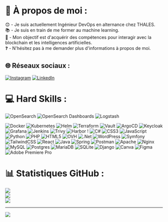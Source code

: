 # 💫 À propos de moi :
😊 - Je suis actuellement Ingénieur DevOps en alternance chez THALES.<br>📚 - Je suis en train de me former au machine learning. <br>🎯 - Mon objectif est d'acquérir des compétences pour interagir avec la blockchain et les intelligences artificielles.<br> ❓ - N'hésitez pas à me demander plus d'informations à propos de moi.<br>


## 🌐 Réseaux sociaux :
[![Instagram](https://img.shields.io/badge/Instagram-%23E4405F.svg?logo=Instagram&logoColor=white)](https://instagram.com/billal.s_/) [![LinkedIn](https://img.shields.io/badge/LinkedIn-%230077B5.svg?logo=linkedin&logoColor=white)](https://linkedin.com/in/billal-sa%C3%AFdi/) 

# 💻 Hard Skills :
![OpenSearch](https://img.shields.io/badge/OpenSearch-005571?style=for-the-badge&logo=opensearch&logoColor=white) ![OpenSearch Dashboards](https://img.shields.io/badge/OpenSearch%20Dashboards-005571?style=for-the-badge&logo=opensearch&logoColor=white) ![Logstash](https://img.shields.io/badge/logstash-%23F7DF1E.svg?style=for-the-badge&logo=logstash&logoColor=black)

![Docker](https://img.shields.io/badge/docker-%230db7ed.svg?style=for-the-badge&logo=docker&logoColor=white) ![Kubernetes](https://img.shields.io/badge/kubernetes-%23326ce5.svg?style=for-the-badge&logo=kubernetes&logoColor=white) ![Helm](https://img.shields.io/badge/helm-%23007EC6.svg?style=for-the-badge&logo=helm&logoColor=white) ![Terraform](https://img.shields.io/badge/terraform-%235835CC.svg?style=for-the-badge&logo=terraform&logoColor=white) ![Vault](https://img.shields.io/badge/vault-%23000000.svg?style=for-the-badge&logo=vault&logoColor=white) ![ArgoCD](https://img.shields.io/badge/argo%20cd-%23EF7B4D.svg?style=for-the-badge&logo=argo&logoColor=white) ![Keycloak](https://img.shields.io/badge/keycloak-%23007EC6.svg?style=for-the-badge&logo=keycloak&logoColor=white) ![Grafana](https://img.shields.io/badge/grafana-%23F46800.svg?style=for-the-badge&logo=grafana&logoColor=white) ![Jenkins](https://img.shields.io/badge/jenkins-%232C5263.svg?style=for-the-badge&logo=jenkins&logoColor=white) ![Trivy](https://img.shields.io/badge/trivy-%23EE0000.svg?style=for-the-badge&logo=aqua&logoColor=white) ![Harbor](https://img.shields.io/badge/harbor-%233F8CFF.svg?style=for-the-badge&logo=harbor&logoColor=white) !
![C#](https://img.shields.io/badge/c%23-%23239120.svg?style=for-the-badge&logo=csharp&logoColor=white) ![CSS3](https://img.shields.io/badge/css3-%231572B6.svg?style=for-the-badge&logo=css3&logoColor=white) ![JavaScript](https://img.shields.io/badge/javascript-%23323330.svg?style=for-the-badge&logo=javascript&logoColor=%23F7DF1E) ![Python](https://img.shields.io/badge/python-3670A0?style=for-the-badge&logo=python&logoColor=ffdd54) ![PHP](https://img.shields.io/badge/php-%23777BB4.svg?style=for-the-badge&logo=php&logoColor=white) ![HTML5](https://img.shields.io/badge/html5-%23E34F26.svg?style=for-the-badge&logo=html5&logoColor=white) ![OVH](https://img.shields.io/badge/ovh-%23123F6D.svg?style=for-the-badge&logo=ovh&logoColor=#123F6D) ![.Net](https://img.shields.io/badge/.NET-5C2D91?style=for-the-badge&logo=.net&logoColor=white) ![WordPress](https://img.shields.io/badge/WordPress-%23117AC9.svg?style=for-the-badge&logo=WordPress&logoColor=white) ![Symfony](https://img.shields.io/badge/symfony-%23000000.svg?style=for-the-badge&logo=symfony&logoColor=white) ![TailwindCSS](https://img.shields.io/badge/tailwindcss-%2338B2AC.svg?style=for-the-badge&logo=tailwind-css&logoColor=white) ![React](https://img.shields.io/badge/react-%2320232a.svg?style=for-the-badge&logo=react&logoColor=%2361DAFB) ![Java](https://img.shields.io/badge/java-%23ED8B00.svg?style=for-the-badge&logo=openjdk&logoColor=white) ![Spring](https://img.shields.io/badge/spring-%236DB33F.svg?style=for-the-badge&logo=spring&logoColor=white) ![Postman](https://img.shields.io/badge/Postman-FF6C37?style=for-the-badge&logo=postman&logoColor=white) ![Apache](https://img.shields.io/badge/apache-%23D42029.svg?style=for-the-badge&logo=apache&logoColor=white) ![Nginx](https://img.shields.io/badge/nginx-%23009639.svg?style=for-the-badge&logo=nginx&logoColor=white) ![MySQL](https://img.shields.io/badge/mysql-%2300000f.svg?style=for-the-badge&logo=mysql&logoColor=white) ![Postgres](https://img.shields.io/badge/postgres-%23316192.svg?style=for-the-badge&logo=postgresql&logoColor=white) ![MariaDB](https://img.shields.io/badge/MariaDB-003545?style=for-the-badge&logo=mariadb&logoColor=white) ![SQLite](https://img.shields.io/badge/sqlite-%2307405e.svg?style=for-the-badge&logo=sqlite&logoColor=white) ![Django](https://img.shields.io/badge/django-%23092E20.svg?style=for-the-badge&logo=django&logoColor=white) ![Canva](https://img.shields.io/badge/Canva-%2300C4CC.svg?style=for-the-badge&logo=Canva&logoColor=white) ![Figma](https://img.shields.io/badge/figma-%23F24E1E.svg?style=for-the-badge&logo=figma&logoColor=white) ![Adobe Premiere Pro](https://img.shields.io/badge/Adobe%20Premiere%20Pro-9999FF.svg?style=for-the-badge&logo=Adobe%20Premiere%20Pro&logoColor=white) 
# 📊 Statistiques GitHub :
![](https://github-readme-stats.vercel.app/api?username=billal280&theme=dark&hide_border=false&include_all_commits=false&count_private=false)<br/>
![](https://github-readme-streak-stats.herokuapp.com/?user=billal280&theme=dark&hide_border=false)<br/>
![](https://github-readme-stats.vercel.app/api/top-langs/?username=billal280&theme=dark&hide_border=false&include_all_commits=false&count_private=false&layout=compact)

---
[![](https://visitcount.itsvg.in/api?id=billal280&icon=0&color=0)](https://visitcount.itsvg.in)
